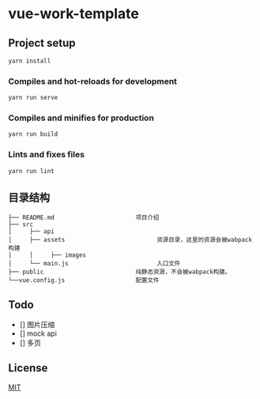 # vue-work-template

## Project setup

```bash
yarn install
```

### Compiles and hot-reloads for development

```bash
yarn run serve
```

### Compiles and minifies for production

```bash
yarn run build
```

### Lints and fixes files

```bash
yarn run lint
```

## 目录结构

    ├── README.md                       项目介绍
    ├── src
    │     ├── api
    │     ├── assets                          资源目录，这里的资源会被wabpack构建
    │     │     ├── images
    │     └── main.js                         入口文件
    ├── public                          纯静态资源，不会被wabpack构建。
    └──vue.config.js                    配置文件

## Todo

* [] 图片压缩
* [] mock api
* [] 多页

## License

[MIT](https://github.com/grace5925/vue-work-template/blob/master/LICENSE)